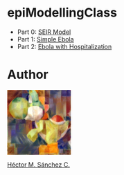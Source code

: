 # epiModellingClass

* Part 0: [SEIR Model](https://github.com/Chipdelmal/epiModellingClass/blob/master/Practical01/SEIR.ipynb)
* Part 1: [Simple Ebola](https://github.com/Chipdelmal/epiModellingClass/blob/master/Practical01/ebolaSimple.ipynb)
* Part 2: [Ebola with Hospitalization](https://github.com/Chipdelmal/epiModellingClass/blob/master/Practical01/ebolaComplex.ipynb)

# Author

<img src="https://raw.githubusercontent.com/Chipdelmal/epiModellingClass/master/media/yoshi.jpg?token=AAFHFVEV5FQPOQYMMMERMZK6INSRK" height="150px" align="middle"><br>

[Héctor M. Sánchez C.](https://chipdelmal.github.io/)
